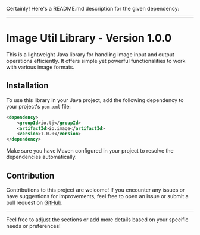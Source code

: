 Certainly! Here's a README.md description for the given dependency:

---

# Image Util Library - Version 1.0.0

This is a lightweight Java library for handling image input and output operations efficiently. It offers simple yet powerful functionalities to work with various image formats.

## Installation

To use this library in your Java project, add the following dependency to your project's `pom.xml` file:

```xml
<dependency>
    <groupId>io.tj</groupId>
    <artifactId>io.image</artifactId>
    <version>1.0.0</version>
</dependency>
```

Make sure you have Maven configured in your project to resolve the dependencies automatically.


## Contribution

Contributions to this project are welcome! If you encounter any issues or have suggestions for improvements, feel free to open an issue or submit a pull request on [GitHub](https://github.com/example/repository).


---

Feel free to adjust the sections or add more details based on your specific needs or preferences!
